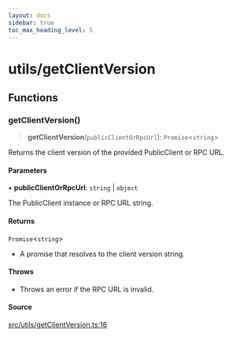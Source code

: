 ```yaml
---
layout: docs
sidebar: true
toc_max_heading_level: 5
---
```


# utils/getClientVersion

## Functions

### getClientVersion()

> **getClientVersion**(`publicClientOrRpcUrl`): `Promise`\<`string`\>

Returns the client version of the provided PublicClient or RPC URL.

#### Parameters

• **publicClientOrRpcUrl**: `string` \| `object`

The PublicClient instance or RPC URL string.

#### Returns

`Promise`\<`string`\>

- A promise that resolves to the client version string.

#### Throws

- Throws an error if the RPC URL is invalid.

#### Source

[src/utils/getClientVersion.ts:16](https://github.com/anegg0/arbitrum-orbit-sdk/blob/1aa2030374f41bb1bf01834ef0c05d2e6663f5e5/src/utils/getClientVersion.ts#L16)
